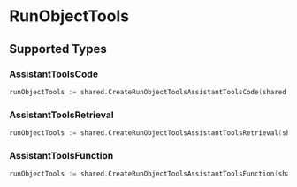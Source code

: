 # RunObjectTools


## Supported Types

### AssistantToolsCode

```go
runObjectTools := shared.CreateRunObjectToolsAssistantToolsCode(shared.AssistantToolsCode{/* values here */})
```

### AssistantToolsRetrieval

```go
runObjectTools := shared.CreateRunObjectToolsAssistantToolsRetrieval(shared.AssistantToolsRetrieval{/* values here */})
```

### AssistantToolsFunction

```go
runObjectTools := shared.CreateRunObjectToolsAssistantToolsFunction(shared.AssistantToolsFunction{/* values here */})
```

